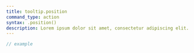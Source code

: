 ```yaml
---
title: tooltip.position
command_type: action
syntax: .position()
description: Lorem ipsum dolor sit amet, consectetur adipiscing elit.
---
```


```javascript
// example
```